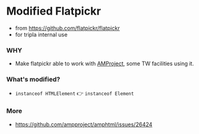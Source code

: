 # Modified Flatpickr
* from https://github.com/flatpickr/flatpickr
* for tripla internal use

### WHY
* Make flatpickr able to work with [AMProject](https://amp.dev/), some TW facilities using it.

### What's modified?
* `instanceof HTMLElement` 👉 `instanceof Element`

### More
* https://github.com/ampproject/amphtml/issues/26424
